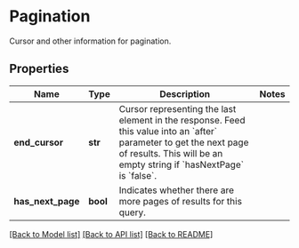 # Pagination

Cursor and other information for pagination.
## Properties
Name | Type | Description | Notes
------------ | ------------- | ------------- | -------------
**end_cursor** | **str** | Cursor representing the last element in the response. Feed this value into an &#x60;after&#x60; parameter to get the next page of results. This will be an empty string if &#x60;hasNextPage&#x60; is &#x60;false&#x60;. | 
**has_next_page** | **bool** | Indicates whether there are more pages of results for this query. | 

[[Back to Model list]](../README.md#documentation-for-models) [[Back to API list]](../README.md#documentation-for-api-endpoints) [[Back to README]](../README.md)


